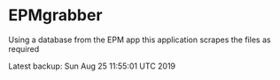 # EPMgrabber
Using a database from the EPM app this application scrapes the files as required


Latest backup: Sun Aug 25 11:55:01 UTC 2019
